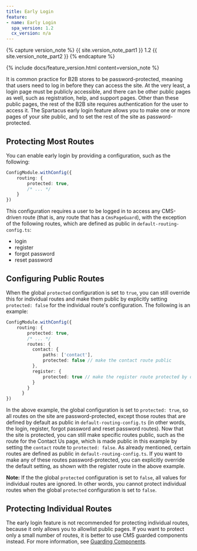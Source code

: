 ```yaml
---
title: Early Login
feature:
- name: Early Login
  spa_version: 1.2
  cx_version: n/a
---
```


{% capture version_note %}
{{ site.version_note_part1 }} 1.2 {{ site.version_note_part2 }}
{% endcapture %}

{% include docs/feature_version.html content=version_note %}

It is common practice for B2B stores to be password-protected, meaning that users need to log in before they can access the site. At the very least, a login page must be publicly accessible, and there can be other public pages as well, such as registration, help, and support pages. Other than these public pages, the rest of the B2B site requires authentication for the user to access it. The Spartacus early login feature allows you to make one or more pages of your site public, and to set the rest of the site as password-protected.

## Protecting Most Routes

You can enable early login by providing a configuration, such as the following:

```typescript
ConfigModule.withConfig({
    routing: {
        protected: true,
        /* ... */
    }
})
```

This configuration requires a user to be logged in to access any CMS-driven route (that is, any route that has a `CmsPageGuard`), with the exception of the following routes, which are defined as public in `default-routing-config.ts`:

- login
- register
- forgot password
- reset password

## Configuring Public Routes

When the global `protected` configuration is set to `true`, you can still override this for individual routes and make them public by explicitly setting `protected: false` for the individual route's configuration. The following is an example:

```typescript
ConfigModule.withConfig({
    routing: {
        protected: true,
        /* ... */
        routes: {
          contact: {
              paths: ['contact'],
              protected: false // make the contact route public
          },
          register: {
              protected: true // make the register route protected by overriding the `protected: false` configuration in `default-routing-config.ts`
          }
        }
      }
})
```

In the above example, the global configuration is set to `protected: true`, so all routes on the site are password-protected, except those routes that are defined by default as public in `default-routing-config.ts` (in other words, the login, register, forgot password and reset password routes). Now that the site is protected, you can still make specific routes public, such as the route for the Contact Us page, which is made public in this example by setting the `contact` route to `protected: false`. As already mentioned, certain routes are defined as public in `default-routing-config.ts`. If you want to make any of these routes password-protected, you can explicitly override the default setting, as shown with the register route in the above example.

**Note:** If the the global `protected` configuration is set to `false`, all values for individual routes are ignored. In other words, you cannot protect individual routes when the global `protected` configuration is set to `false`.

## Protecting Individual Routes

The early login feature is not recommended for protecting individual routes, because it only allows you to allowlist public pages. If you want to protect only a small number of routes, it is better to use CMS guarded components instead. For more information, see [Guarding Components](https://sap.github.io/spartacus-docs/customizing-cms-components/#guarding-components).
